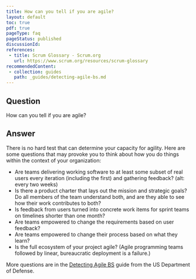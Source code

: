 ```yaml
---
title: How can you tell if you are agile?
layout: default
toc: true
pdf: true
pageType: faq
pageStatus: published
discussionId: 
references:
 - title: Scrum Glossary - Scrum.org
   url: https://www.scrum.org/resources/scrum-glossary
recommendedContent:
 - collection: guides
   path: _guides/detecting-agile-bs.md
---
```


## Question

How can you tell if you are agile?

## Answer

There is no hard test that can determine your capacity for agility. Here are some questions that may provoke you to think about how you do things within the context of your organization:

- Are teams delivering working software to at least some subset of real users every iteration (including the first) and gathering feedback? (alt: every two weeks)
- Is there a product charter that lays out the mission and strategic goals? Do all members of the team understand both, and are they able to see how their work contributes to both?
- Is feedback from users turned into concrete work items for sprint teams on timelines shorter than one month?
- Are teams empowered to change the requirements based on user feedback?
- Are teams empowered to change their process based on what they learn?
- Is the full ecosystem of your project agile? (Agile programming teams followed by linear, bureaucratic deployment is a failure.)

More questions are in the [Detecting Agile BS](./guides/detecting-agile-bs.md) guide from the US Department of Defense.